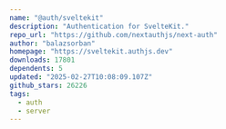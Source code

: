 ```yaml
---
name: "@auth/sveltekit"
description: "Authentication for SvelteKit."
repo_url: "https://github.com/nextauthjs/next-auth"
author: "balazsorban"
homepage: "https://sveltekit.authjs.dev"
downloads: 17801
dependents: 5
updated: "2025-02-27T10:08:09.107Z"
github_stars: 26226
tags: 
  - auth
  - server
---
```

